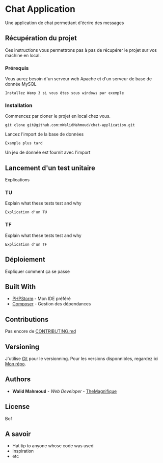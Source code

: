 # Chat Application

Une application de chat permettant d'écrire des messages

## Récupération du projet

Ces instructions vous permettrons pas à pas de récupérer le projet sur vos machine en local.

### Prérequis

Vous aurez besoin d'un serveur web Apache et d'un serveur de base de donnée MySQL

```
Installez Wamp 3 si vous êtes sous windows par exemple
```

### Installation

Commencez par cloner le projet en local chez vous.


```
git clone git@github.com:mWalidMahmoud/chat-application.git
```

Lancez l'import de la base de données

```
Example plus tard
```

Un jeu de donnée est fournit avec l'import

## Lancement d'un test unitaire

Explications

### TU

Explain what these tests test and why

```
Explication d'un TU
```

### TF

Explain what these tests test and why

```
Explication d'un TF
```

## Déploiement

Expliquer comment ça se passe

## Built With

* [PHPStorm](https://www.jetbrains.com/phpstorm/) - Mon IDE préféré
* [Composer](https://getcomposer.org/) - Gestion des dépendances

## Contributions

Pas encore de  [CONTRIBUTING.md](https://gist.github.com/PurpleBooth/b24679402957c63ec426)

## Versioning

J'utilise [Git](https://git-scm.com/) pour le versionning. Pour les versions disponnibles, regardez ici [Mon répo](https://github.com/your/project/tags). 

## Authors

* **Walid Mahmoud** - *Web Developer* - [TheMagnifique](https://github.com/mWalidMahmoud)


## License

Bof

## A savoir

* Hat tip to anyone whose code was used
* Inspiration
* etc
